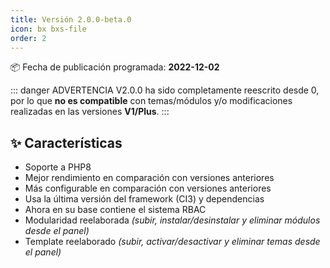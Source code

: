 ```yaml
---
title: Versión 2.0.0-beta.0
icon: bx bxs-file
order: 2
---
```


:package: Fecha de publicación programada: **2022-12-02**

::: danger ADVERTENCIA
V2.0.0 ha sido completamente reescrito desde 0, por lo que **no es compatible** con temas/módulos y/o modificaciones realizadas en las versiones **V1/Plus**.
:::

## :sparkles: Características

- Soporte a PHP8
- Mejor rendimiento en comparación con versiones anteriores
- Más configurable en comparación con versiones anteriores
- Usa la última versión del framework (CI3) y dependencias
- Ahora en su base contiene el sistema RBAC
- Modularidad reelaborada _(subir, instalar/desinstalar y eliminar módulos desde el panel)_
- Template reelaborado _(subir, activar/desactivar y eliminar temas desde el panel)_
